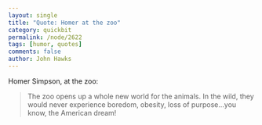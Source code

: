```yaml
---
layout: single 
title: "Quote: Homer at the zoo" 
category: quickbit
permalink: /node/2622
tags: [humor, quotes] 
comments: false 
author: John Hawks 
---
```


Homer Simpson, at the zoo: 

<blockquote>The zoo opens up a whole new world for the animals. In the wild, they would never experience boredom, obesity, loss of purpose...you know, the American dream!</blockquote>



